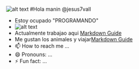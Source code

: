  ![alt text](https://i.pinimg.com/564x/55/e8/42/55e8422f53f322c307443aa6e8e670ab.jpg) #Hola manin @jesus7vall
- Estoy ocupado "PROGRAMANDO"
- ![alt text](https://encrypted-tbn0.gstatic.com/images?q=tbn:ANd9GcTL5zfs5Axb1XVMGvy0QHZHB2VCr1ZfneR6Gg&s) 
- Actualmente trabajao aqui [Markdown Guide](https://covesdesantjosep.es/)
- Me gustan los animales y viajar[Markdown Guide](https://www.instagram.com/jesus7vall?igsh=MXJ3dXdhN3FtMnV4MA%3D%3D&utm_source=qr)
- 📫 How to reach me ...
- 😄 Pronouns: ...
- ⚡ Fun fact: ...

<!---
jesus7vall/jesus7vall is a ✨ special ✨ repository because its `README.md` (this file) appears on your GitHub profile.
You can click the Preview link to take a look at your changes.
--->
